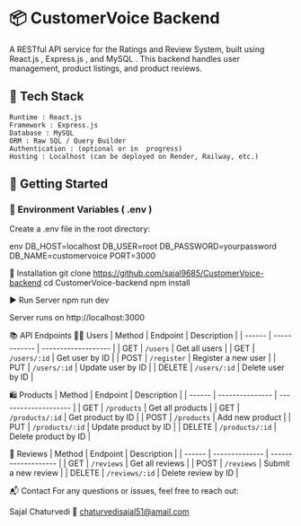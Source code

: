 # 📦 CustomerVoice Backend

A RESTful API service for the Ratings and Review System, built using  React.js ,  Express.js , and  MySQL . This backend handles user management, product listings, and product reviews.

      

## 🔧 Tech Stack

    Runtime : React.js
    Framework : Express.js
    Database : MySQL
    ORM : Raw SQL / Query Builder
    Authentication : (optional or in  progress)
    Hosting : Localhost (can be deployed on Render, Railway, etc.)

      

## 🚀 Getting Started

### 🔐 Environment Variables (   .env   )

Create a    .env    file in the root directory:

   env
DB_HOST=localhost
DB_USER=root
DB_PASSWORD=yourpassword
DB_NAME=customervoice
PORT=3000

🔄 Installation
git clone https://github.com/sajal9685/CustomerVoice-backend
cd CustomerVoice-backend
npm install


▶️ Run Server
npm run dev

Server runs on http://localhost:3000

📚 API Endpoints
🧑‍💼 Users
| Method | Endpoint     | Description         |
| ------ | ------------ | ------------------- |
| GET    | `/users`     | Get all users       |
| GET    | `/users/:id` | Get user by ID      |
| POST   | `/register`  | Register a new user |
| PUT    | `/users/:id` | Update user by ID   |
| DELETE | `/users/:id` | Delete user by ID   |


🛍️ Products
| Method | Endpoint        | Description          |
| ------ | --------------- | -------------------- |
| GET    | `/products`     | Get all products     |
| GET    | `/products/:id` | Get product by ID    |
| POST   | `/products`     | Add new product      |
| PUT    | `/products/:id` | Update product by ID |
| DELETE | `/products/:id` | Delete product by ID |


📝 Reviews
| Method | Endpoint       | Description         |
| ------ | -------------- | ------------------- |
| GET    | `/reviews`     | Get all reviews     |
| POST   | `/reviews`     | Submit a new review |
| DELETE | `/reviews/:id` | Delete review by ID |

📬 Contact
For any questions or issues, feel free to reach out:

Sajal Chaturvedi
📧 chaturvedisajal51@amail.com
